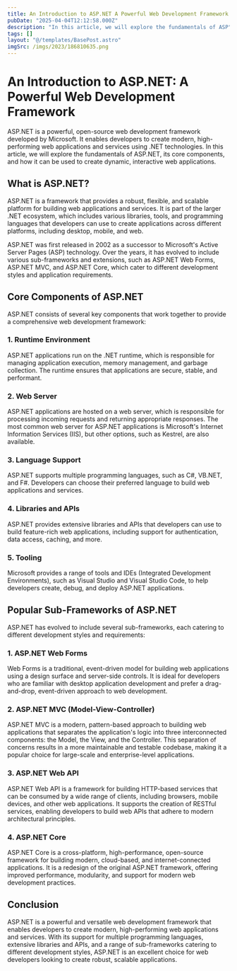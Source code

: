 ```yaml
---
title: An Introduction to ASP.NET A Powerful Web Development Framework
pubDate: "2025-04-04T12:12:58.000Z"
description: "In this article, we will explore the fundamentals of ASP"
tags: []
layout: "@/templates/BasePost.astro"
imgSrc: /imgs/2023/186810635.png
---
```

# An Introduction to ASP.NET: A Powerful Web Development Framework

ASP.NET is a powerful, open-source web development framework developed by Microsoft. It enables developers to create modern, high-performing web applications and services using .NET technologies. In this article, we will explore the fundamentals of ASP.NET, its core components, and how it can be used to create dynamic, interactive web applications.

## What is ASP.NET?

ASP.NET is a framework that provides a robust, flexible, and scalable platform for building web applications and services. It is part of the larger .NET ecosystem, which includes various libraries, tools, and programming languages that developers can use to create applications across different platforms, including desktop, mobile, and web.

ASP.NET was first released in 2002 as a successor to Microsoft's Active Server Pages (ASP) technology. Over the years, it has evolved to include various sub-frameworks and extensions, such as ASP.NET Web Forms, ASP.NET MVC, and ASP.NET Core, which cater to different development styles and application requirements.

## Core Components of ASP.NET

ASP.NET consists of several key components that work together to provide a comprehensive web development framework:

### 1. Runtime Environment

ASP.NET applications run on the .NET runtime, which is responsible for managing application execution, memory management, and garbage collection. The runtime ensures that applications are secure, stable, and performant.

### 2. Web Server

ASP.NET applications are hosted on a web server, which is responsible for processing incoming requests and returning appropriate responses. The most common web server for ASP.NET applications is Microsoft's Internet Information Services (IIS), but other options, such as Kestrel, are also available.

### 3. Language Support

ASP.NET supports multiple programming languages, such as C#, VB.NET, and F#. Developers can choose their preferred language to build web applications and services.

### 4. Libraries and APIs

ASP.NET provides extensive libraries and APIs that developers can use to build feature-rich web applications, including support for authentication, data access, caching, and more.

### 5. Tooling

Microsoft provides a range of tools and IDEs (Integrated Development Environments), such as Visual Studio and Visual Studio Code, to help developers create, debug, and deploy ASP.NET applications.

## Popular Sub-Frameworks of ASP.NET

ASP.NET has evolved to include several sub-frameworks, each catering to different development styles and requirements:

### 1. ASP.NET Web Forms

Web Forms is a traditional, event-driven model for building web applications using a design surface and server-side controls. It is ideal for developers who are familiar with desktop application development and prefer a drag-and-drop, event-driven approach to web development.

### 2. ASP.NET MVC (Model-View-Controller)

ASP.NET MVC is a modern, pattern-based approach to building web applications that separates the application's logic into three interconnected components: the Model, the View, and the Controller. This separation of concerns results in a more maintainable and testable codebase, making it a popular choice for large-scale and enterprise-level applications.

### 3. ASP.NET Web API

ASP.NET Web API is a framework for building HTTP-based services that can be consumed by a wide range of clients, including browsers, mobile devices, and other web applications. It supports the creation of RESTful services, enabling developers to build web APIs that adhere to modern architectural principles.

### 4. ASP.NET Core

ASP.NET Core is a cross-platform, high-performance, open-source framework for building modern, cloud-based, and internet-connected applications. It is a redesign of the original ASP.NET framework, offering improved performance, modularity, and support for modern web development practices.

## Conclusion

ASP.NET is a powerful and versatile web development framework that enables developers to create modern, high-performing web applications and services. With its support for multiple programming languages, extensive libraries and APIs, and a range of sub-frameworks catering to different development styles, ASP.NET is an excellent choice for web developers looking to create robust, scalable applications.
